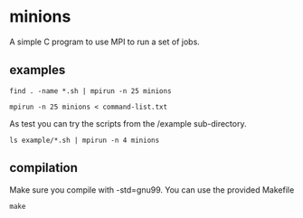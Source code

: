 minions
=======

A simple C program to use MPI to run a set of jobs.

examples
--------

    find . -name *.sh | mpirun -n 25 minions

    mpirun -n 25 minions < command-list.txt

As test you can try the scripts from the /example
sub-directory.

    ls example/*.sh | mpirun -n 4 minions

compilation
-----------
Make sure you compile with -std=gnu99.  You can
use the provided Makefile

    make
